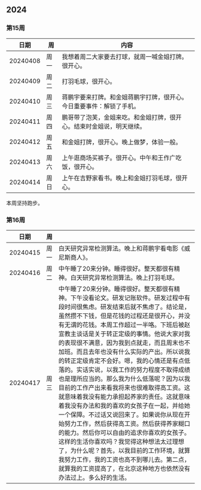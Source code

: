 ## 2024

### 第15周

| 日期       | 周   | 内容                                 |
| -------- | --- | ---------------------------------- |
| 20240408 | 周一  | 我想着周二大家要去打球，就周一喊金姐打牌。很开心。          |
| 20240409 | 周二  | 打羽毛球，很开心。                          |
| 20240410 | 周三  | 蒋鹏宇要来打牌。和金姐蒋鹏宇打牌，很开心。今日重要事件：解锁了手机。 |
| 20240411 | 周四  | 鹏哥带了泡芙，金姐来吃。和金姐打牌，很开心。结束时金姐说，明天继续。 |
| 20240412 | 周五  | 和金姐打牌，很开心。晚上做梦，体验一般。               |
| 20240413 | 周六  | 上午逛商场买裤子。很开心。中午和王作广吃饭，很开心。         |
| 20240414 | 周日  | 上午在吉野家看书。晚上和金姐打羽毛球，很开心。            |
本周坚持跑步。
### 第16周

| 日期       | 周   |                                                                                                          |
| -------- | --- | -------------------------------------------------------------------------------------------------------- |
| 20240415 | 周一  | 白天研究异常检测算法。晚上和蒋鹏宇看电影《威尼斯商人》。                                                                             |
| 20240416 | 周二  | 中午睡了20来分钟。睡得很好。整天都很有精神。白天研究异常检测算法。晚上打羽毛球。                                                                |
| 20240417 | 周三  | 中午睡了20来分钟。睡得很好。整天都很有精神。下午没看论文。研发记账软件。研发过程中有段时间很焦虑。研发结束后就不焦虑了。结论是，虽然攒不下钱，但是花钱的过程还是很开心，并没有无谓的花钱。本周工作超过一半咯。下班后被赵宣教主谈话是关于转正定级的事情。他说大家对我的表现很不满意，因为我到点就走，而且周末也不加班。而且去年也没有什么实际的产出。所以说我的转正定级肯定不会好。嗯，我的心情还是有点低落的。实话实说，以我工作的努力程度不取得成绩也是理所应当的。那么我为什么低落呢？因为以我目前的工作产出来看我将来也很难取得高工资。这就意味着我没有能力承担起养家的责任。这就意味着我没有办法和我的喜欢的女孩子在一起，并给她一个保障。不过话又说回来了。如果说你从现在开始努力工作，然后获得高工资。然后获得养家糊口的能力。然后你可以自由的追求你喜欢的女孩子。这样的生活你喜欢吗？我觉得这种想法太过理想了，为什么呢？首先，以我目前的工作环境，就算我努力工作，我的工资也高不到哪儿去。第二点，就算我的工资提高了，在北京这种地方也依然没有办法过上。多么好的生活。|